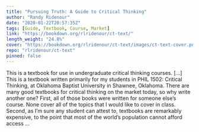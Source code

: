 ```yaml
---
title: "Pursuing Truth: A Guide to Critical Thinking"
author: "Randy Ridenour"
date: "2020-01-22T20:57:35Z"
tags: [Guide, Textbook, Course, Market]
link: "https://bookdown.org/rlridenour/ct-text/"
length_weight: "24.8%"
cover: "https://bookdown.org/rlridenour/ct-text/images/ct-text-cover.png"
repo: "rlridenour/ct-text"
pinned: false
---
```


This is a textbook for use in undergraduate critical thinking courses. [...] This is a textbook written primarily for my students in PHIL 1502: Critical Thinking, at Oklahoma Baptist University in Shawnee, Oklahoma. There are many good textbooks for critical thinking on the market today, so why write another one? First, all of those books were written for someone else’s course. None cover all of the topics that I would like to cover in class. Second, as I’m sure any student can attest to, textbooks are remarkably expensive, to the point that most of the world’s population cannot afford access  ...
